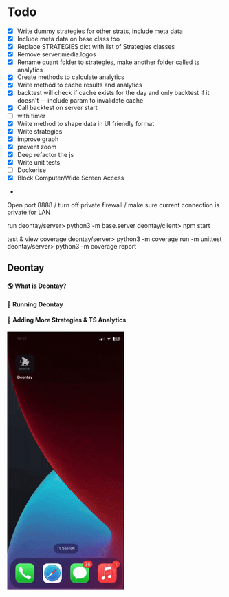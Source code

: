 
 # Todo

- [x] Write dummy strategies for other strats, include meta data
- [x] Include meta data on base class too
- [x] Replace STRATEGIES dict with list of Strategies classes
- [x] Remove server.media.logos
- [x] Rename quant folder to strategies, make another folder called ts analytics
- [x] Create methods to calculate analytics
- [x] Write method to cache results and analytics
- [x] backtest will check if cache exists for the day and only backtest if it doesn't -- include param to invalidate cache
- [x] Call backtest on server start
- [ ] with timer
- [x] Write method to shape data in UI friendly format
- [x] Write strategies
- [x] improve graph
- [x] prevent zoom
- [x] Deep refactor the js
- [x] Write unit tests
- [ ] Dockerise
- [x] Block Computer/Wide Screen Access
- 

Open port 8888 / turn off private firewall / make sure current connection is private for LAN

run
deontay/server> python3 -m base.server
deontay/client> npm start

test & view coverage
deontay/server> python3 -m coverage run -m unittest
deontay/server> python3 -m coverage report

## Deontay

#### 🌎 What is Deontay?

#### 🏃 Running Deontay

#### 🥊 Adding More Strategies & TS Analytics

<img src="https://github.com/DonCharlesLambert/Deontay/blob/main/misc/forreadme/compressed-phone.gif?raw=true"
style="margin:auto"
height="600px"
alt="Deontay used on iPhone X"
/>
